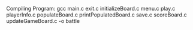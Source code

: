 Compiling Program:
gcc main.c exit.c initializeBoard.c menu.c play.c playerInfo.c populateBoard.c printPopulatedBoard.c save.c scoreBoard.c updateGameBoard.c -o battle
